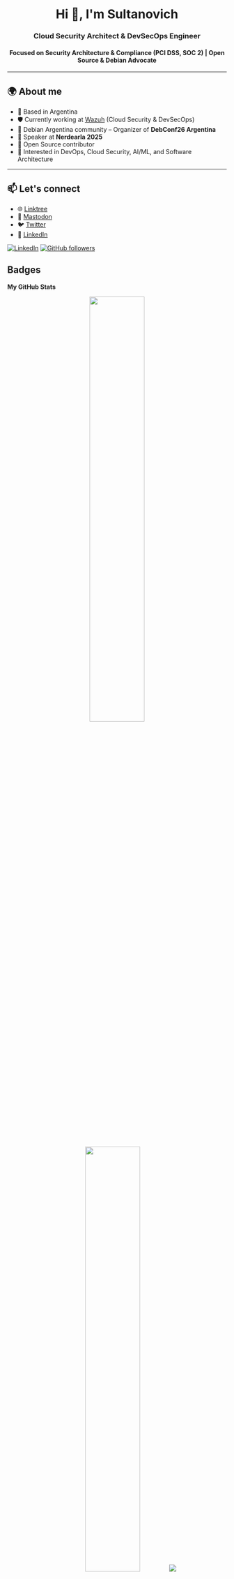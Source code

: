 <h1 align="center">Hi 👋, I'm Sultanovich</h1>
<h3 align="center">Cloud Security Architect & DevSecOps Engineer</h3>
<h4 align="center">Focused on Security Architecture & Compliance (PCI DSS, SOC 2) | Open Source & Debian Advocate</h4>

---

## 🌍 About me

- 📌 Based in Argentina
- 🛡️ Currently working at [Wazuh](https://wazuh.com) (Cloud Security & DevSecOps) 
- 🐧 Debian Argentina community – Organizer of **DebConf26 Argentina**  
- 🎤 Speaker at **Nerdearla 2025**
- 🤝 Open Source contributor
- 🎯 Interested in DevOps, Cloud Security, AI/ML, and Software Architecture
  
<!-- 
### Skills


<p align="left">
<a href="https://git-scm.com/" target="_blank" rel="noreferrer"><img src="https://raw.githubusercontent.com/danielcranney/readme-generator/main/public/icons/skills/git-colored.svg" width="36" height="36" alt="Git" /></a><a href="https://www.python.org/" target="_blank" rel="noreferrer"><img src="https://raw.githubusercontent.com/danielcranney/readme-generator/main/public/icons/skills/python-colored.svg" width="36" height="36" alt="Python" /></a><a href="https://www.oracle.com/uk/index.html" target="_blank" rel="noreferrer"><img src="https://raw.githubusercontent.com/danielcranney/readme-generator/main/public/icons/skills/oracle-colored.svg" width="36" height="36" alt="Oracle" /></a><a href="https://www.mysql.com/" target="_blank" rel="noreferrer"><img src="https://raw.githubusercontent.com/danielcranney/readme-generator/main/public/icons/skills/mysql-colored.svg" width="36" height="36" alt="MySQL" /></a><a href="https://aws.amazon.com" target="_blank" rel="noreferrer"><img src="https://raw.githubusercontent.com/danielcranney/readme-generator/main/public/icons/skills/aws-colored.svg" width="36" height="36" alt="Amazon Web Services" /></a><a href="https://www.docker.com/" target="_blank" rel="noreferrer"><img src="https://raw.githubusercontent.com/danielcranney/readme-generator/main/public/icons/skills/docker-colored.svg" width="36" height="36" alt="Docker" /></a><a href="https://www.linux.org" target="_blank" rel="noreferrer"><img src="https://raw.githubusercontent.com/danielcranney/readme-generator/main/public/icons/skills/linux-colored.svg" width="36" height="36" alt="Linux" /></a><a href="https://apple.com" target="_blank" rel="noreferrer"><img src="https://raw.githubusercontent.com/danielcranney/readme-generator/main/public/icons/skills/macos-colored.svg" width="36" height="36" alt="MacOS" /></a><a href="https://www.raspberrypi.org/" target="_blank" rel="noreferrer"><img src="https://raw.githubusercontent.com/danielcranney/readme-generator/main/public/icons/skills/raspberrypi-colored.svg" width="36" height="36" alt="Raspberry Pi" /></a><a href="https://cloud.google.com/" target="_blank" rel="noreferrer"><img src="https://raw.githubusercontent.com/danielcranney/readme-generator/main/public/icons/skills/googlecloud-colored.svg" width="36" height="36" alt="Google Cloud" /></a>
</p>
 -->

---

## 📫 Let's connect
- 🌐 [Linktree](https://linktr.ee/sultanovich.sh)  
- 🐘 [Mastodon](https://rebel.ar/@sultanovich)  
- 🐦 [Twitter](https://twitter.com/sultanovich_sh)  
- 💼 [LinkedIn](https://www.linkedin.com/in/pabloarielgonzalez/)  

<!-- 
<p align="left"> <a href="https://www.github.com/sultanovich" target="_blank" rel="noreferrer"> <picture> <source media="(prefers-color-scheme: dark)" srcset="https://raw.githubusercontent.com/danielcranney/readme-generator/main/public/icons/socials/github-dark.svg" /> <source media="(prefers-color-scheme: light)" srcset="https://raw.githubusercontent.com/danielcranney/readme-generator/main/public/icons/socials/github.svg" /> <img src="https://raw.githubusercontent.com/danielcranney/readme-generator/main/public/icons/socials/github.svg" width="32" height="32" /> </picture> </a> <a href="https://www.linkedin.com/in/pabloarielgonzalez" target="_blank" rel="noreferrer"> <picture> <source media="(prefers-color-scheme: dark)" srcset="https://raw.githubusercontent.com/danielcranney/readme-generator/main/public/icons/socials/linkedin-dark.svg" /> <source media="(prefers-color-scheme: light)" srcset="https://raw.githubusercontent.com/danielcranney/readme-generator/main/public/icons/socials/linkedin.svg" /> <img src="https://raw.githubusercontent.com/danielcranney/readme-generator/main/public/icons/socials/linkedin.svg" width="32" height="32" /> </picture> </a> </p>

[![Github](https://img.shields.io/badge/-Github-181717?style=for-the-badge&logo=Github&logoColor=white)](https://github.com/sultanovich)
[![LinkedIn](https://img.shields.io/badge/-LinkedIn-0077B5?style=for-the-badge&logo=LinkedIn&logoColor=white)](https://www.linkedin.com/in/pabloarielgonzalez/)
 -->


[![LinkedIn](https://img.shields.io/static/v1.svg?label=LinkedIn&message=sultanovich&logo=linkedin&style=flat&color=blue)](https://www.linkedin.com/in/pabloarielgonzalez/) [![GitHub followers](https://img.shields.io/github/followers/sultanovich.svg?label=Follow%20@sultanovich&style=social)](https://github.com/sultanovich/)


## Badges

<b>My GitHub Stats</b>
<p align="center">
  <img height="50%" width="auto" src ="https://github-readme-stats.vercel.app/api?username=sultanovich&show_icons=true&count_private=true&theme=darcula&hide_border=true&bg_color=00000000">
  <img height="50%" width="auto" src ="https://github-readme-stats.vercel.app/api/top-langs/?username=sultanovich&layout=compact&hide_border=true&theme=darcula&bg_color=00000000&langs_count=6&hide=jupyter%20notebook,tex,css,php&exclude_repo=Pacman-AI">
  <img src ="https://github-readme-streak-stats.herokuapp.com?user=sultanovich&theme=darcula&hide_border=true&background=FFFFFF00">
  <br>
  <img height="50%" width="auto" src ="https://github-readme-activity-graph.vercel.app/graph?username=sultanovich&bg_color=0000000&color=2980b9&line=2980b9&point=27ae60&area_color=2980b9&area=true&hide_border=true">
  <br>
</p>

<!-- 
### Support Me

<ul style="list-style-type: none; margin: 0;">

<li style="display: inline-block; margin-right: 0.25rem;"><a href="https://www.buymeacoffee.com/sultanovich"><img src="https://cdn.buymeacoffee.com/buttons/v2/default-yellow.png" width="150"/></a></li>

</ul>

<p align="center">
  <br>
  <a href="https://www.buymeacoffee.com/sultanovich"> <img align="center" src="https://cdn.buymeacoffee.com/buttons/v2/default-orange.png" height="50" width="210" alt="aveek.saha" /></a>
</p>
 -->

### 🏆 GitHub Trophies
[![trophy](https://github-profile-trophy.vercel.app/?username=sultanovich&title=Experience,Commits,PullRequest,Issues,Repositories&theme=onedark)](https://github.com/ryo-ma/github-profile-trophy)
